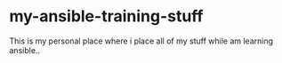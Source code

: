 # my-ansible-training-stuff
This is my personal place where i place all of my stuff while am learning ansible.. 

